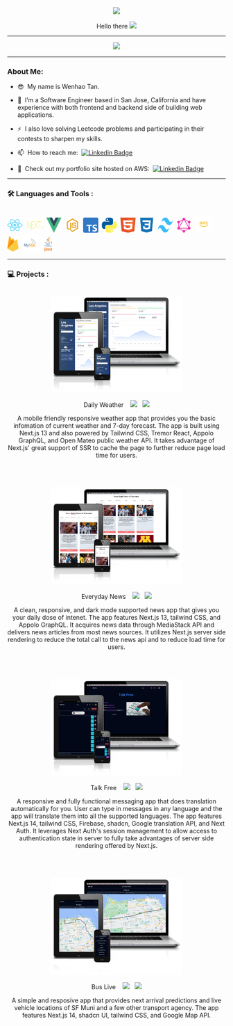 <div id="header" align="center">
  <img src="https://media.giphy.com/media/M9gbBd9nbDrOTu1Mqx/giphy.gif" width="100"/>
</div>

<p align="center">
  Hello there
  <img src="https://media.giphy.com/media/hvRJCLFzcasrR4ia7z/giphy.gif" width="30px"/>
</p>

---

<div align="center">
  <img src="https://media.giphy.com/media/RN8FdaB6T1bkkI5n4I/giphy.gif" height="300"/>
</div>

---

### About Me:

- :sunglasses: &nbsp;My name is Wenhao Tan.

- :telescope: &nbsp;I’m a Software Engineer based in San Jose, California and have experience with both frontend and backend side of building web applications.

- :zap: &nbsp;I also love solving Leetcode problems and participating in their contests to sharpen my skills.

- :mailbox: &nbsp;How to reach me: &nbsp;[![Linkedin Badge](https://img.shields.io/badge/-Wenhao_Tan-blue?style=flat&logo=Linkedin&logoColor=white)](https://www.linkedin.com/in/wenhaotan/)
  
- :cactus: &nbsp;Check out my portfolio site hosted on AWS: &nbsp;[![Linkedin Badge](https://img.shields.io/badge/My_Portfolio-8A2BE2)](https://www.wenhaotan.cloud/)

---

### 🛠️ Languages and Tools :
<br>
<div align="left">
  <img src="https://github.com/wenhaotan1996/portfolio/blob/main/public/react-logo.svg" title="React" alt="React" width="35" height="35" />&nbsp;&nbsp;
  <img src="https://github.com/wenhaotan1996/portfolio/blob/main/public/nextjs-logo.svg" title="Next.js" alt="Next.js" width="35" height="35" />&nbsp;
  <img src="https://github.com/wenhaotan1996/portfolio/blob/main/public/vue-logo.png" title="Vue" alt="Vue" width="35" height="35" />&nbsp;
  <img src="https://github.com/wenhaotan1996/portfolio/blob/main/public/js-logo.svg" title="JavaScript" alt="JavaScript" width="35" height="35" />&nbsp;
  <img src="https://github.com/wenhaotan1996/portfolio/blob/main/public/typescript-logo.png" title="TypeScript" alt="TypeScript" width="35" height="35" />&nbsp;
  <img src="https://github.com/wenhaotan1996/portfolio/blob/main/public/python-logo.png" title="Python" alt="Python" width="35" height="35" />&nbsp;
  <img src="https://github.com/wenhaotan1996/portfolio/blob/main/public/html-logo.svg" title="HTML" alt="HTML" width="35" height="35" />&nbsp;
  <img src="https://github.com/wenhaotan1996/portfolio/blob/main/public/css3-logo.svg" title="CSS" alt="CSS" width="35" height="35" />&nbsp;
  <img src="https://github.com/wenhaotan1996/portfolio/blob/main/public/tailwind-logo.svg" title="Tailwind" alt="Tailwind" width="35" height="35" />&nbsp;
  <img src="https://github.com/wenhaotan1996/portfolio/blob/main/public/GraphQL_Logo.svg" title="GraphQL" alt="GraphQL" width="35" height="35" />&nbsp;
  <img src="https://github.com/wenhaotan1996/portfolio/blob/main/public/aws-logo.svg" title="AWS" alt="AWS" width="40" height="40" />&nbsp;
  <img src="https://github.com/wenhaotan1996/portfolio/blob/main/public/firebase-logo.png" title="FireBase" alt="FireBase" height="35" />&nbsp;
  <img src="https://github.com/wenhaotan1996/portfolio/blob/main/public/mysql-logo.svg" title="MYSQL" alt="MYSQL" width="40" height="40" />
  <img src="https://github.com/wenhaotan1996/portfolio/blob/main/public/java-4-logo.svg" title="Java" alt="Java" width="35" height="35" />&nbsp;
</div>

---

### 💻 Projects :

<br>
<div align="center">
  <img  src="https://github.com/wenhaotan1996/portfolio/blob/main/public/icon-weather-app.png" title="Daily Weather" alt="Daily Weather" width="300" />
  <p>
    Daily Weather&nbsp;&nbsp;&nbsp;
    <a href="https://www.wenhaotan.cloud/weather" target="_blank"><img src="https://img.shields.io/badge/Demo-33b054" width:"40" /></a>&nbsp;&nbsp;
    <a href="https://github.com/wenhaotan1996/daily-weather" target="_blank"><img src="https://img.shields.io/badge/Repo-d47a2c?logo=github" width:"40" /></a>
  </p>
  <p>A mobile friendly responsive weather app that provides you the basic infomation of current weather and 7-day forecast. The app is built using Next.js 13 and also powered by Tailwind CSS, Tremor React, Appolo GraphQL, and Open Mateo public weather API. It takes advantage of Next.js' great support of SSR to cache the page to further reduce page load time for users.</p>
</div>
<br><br><br>
<div align="center">
  <img  src="https://github.com/wenhaotan1996/portfolio/blob/main/public/icon-news-app.png" title="Everyday News" alt="Everyday News" width="300" />
  <p>
    Everyday News&nbsp;&nbsp;&nbsp;
    <a href="https://www.wenhaotan.cloud/news" target="_blank"><img src="https://img.shields.io/badge/Demo-33b054c" width:"40" /></a>&nbsp;&nbsp;
    <a href="https://github.com/wenhaotan1996/everyday-news" target="_blank"><img src="https://img.shields.io/badge/Repo-d47a2c?logo=github" width:"40" /></a>
  </p>
  <p>A clean, responsive, and dark mode supported news app that gives you your daily dose of intenet. The app features Next.js 13, tailwind CSS, and Appolo GraphQL. It acquires news data through MediaStack API and delivers news articles from most news sources. It utilizes Next.js server side rendering to reduce the total call to the news api and to reduce load time for users.</p>
</div>
<br><br><br>
<div align="center">
  <img  src="https://github.com/wenhaotan1996/portfolio/blob/main/public/icon-talkfree-app.png" title="Talk Free" alt="Talk Free" width="300" />
  <p>
    Talk Free&nbsp;&nbsp;&nbsp;
    <a href="https://www.wenhaotan.cloud/talkfree" target="_blank"><img src="https://img.shields.io/badge/Demo-33b054c" width:"40" /></a>&nbsp;&nbsp;
    <a href="https://github.com/wenhaotan1996/talkfree" target="_blank"><img src="https://img.shields.io/badge/Repo-d47a2c?logo=github" width:"40" /></a>
  </p>
  <p>A responsive and fully functional messaging app that does translation automatically for you. User can type in messages in any language and the app will translate them into all the supported languages. The app features Next.js 14, tailwind CSS, Firebase, shadcn, Google translation API, and Next Auth. It leverages Next Auth's session management to allow access to authentication state in server to fully take advantages of server side rendering offered by Next.js.</p>
</div>
<br><br><br>
<div align="center">
  <img  src="https://github.com/wenhaotan1996/portfolio/blob/main/public/munilive-app.png" title="Bus Live" alt="Bus Live" width="300" />
  <p>
    Bus Live&nbsp;&nbsp;&nbsp;
    <a href="https://www.wenhaotan.cloud/munilive" target="_blank"><img src="https://img.shields.io/badge/Demo-33b054c" width:"40" /></a>&nbsp;&nbsp;
    <a href="https://github.com/wenhaotan1996/buslive" target="_blank"><img src="https://img.shields.io/badge/Repo-d47a2c?logo=github" width:"40" /></a>
  </p>
  <p>A simple and resposive app that provides next arrival predictions and live vehicle locations of SF Muni and a few other transport agency. The app features Next.js 14, shadcn UI, tailwind CSS, and Google Map API.</p>
</div>



